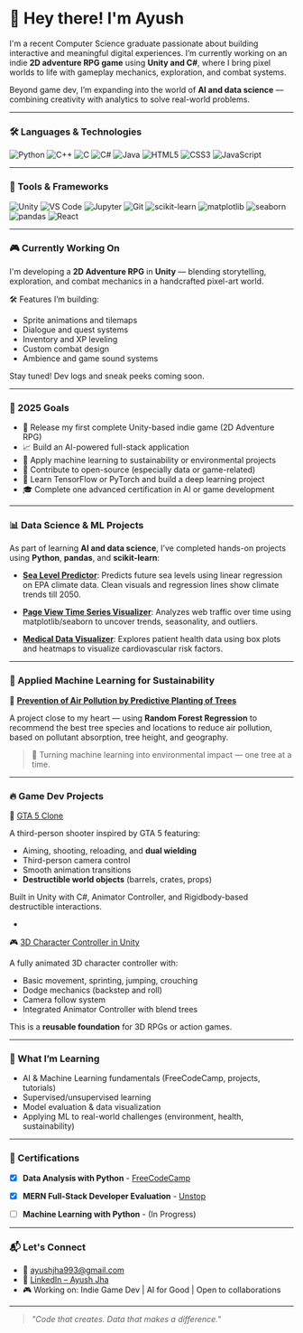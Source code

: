 # 👋 Hey there! I'm Ayush

I'm a recent Computer Science graduate passionate about building interactive and meaningful digital experiences. I’m currently working on an indie **2D adventure RPG game** using **Unity and C#**, where I bring pixel worlds to life with gameplay mechanics, exploration, and combat systems.

Beyond game dev, I’m expanding into the world of **AI and data science** — combining creativity with analytics to solve real-world problems.

---

### 🛠️ Languages & Technologies

![Python](https://img.shields.io/badge/-Python-3776AB?style=for-the-badge&logo=python&logoColor=white)
![C++](https://img.shields.io/badge/-C++-00599C?style=for-the-badge&logo=c%2b%2b&logoColor=white)
![C](https://img.shields.io/badge/-C-000000?style=for-the-badge&logo=c&logoColor=white)
![C#](https://img.shields.io/badge/-C%23-239120?style=for-the-badge&logo=c-sharp&logoColor=white)
![Java](https://img.shields.io/badge/-Java-007396?style=for-the-badge&logo=java&logoColor=white)
![HTML5](https://img.shields.io/badge/-HTML5-E34F26?style=for-the-badge&logo=html5&logoColor=white)
![CSS3](https://img.shields.io/badge/-CSS3-1572B6?style=for-the-badge&logo=css3&logoColor=white)
![JavaScript](https://img.shields.io/badge/-JavaScript-F7DF1E?style=for-the-badge&logo=javascript&logoColor=black)

---

### 🧰 Tools & Frameworks

![Unity](https://img.shields.io/badge/-Unity-000000?style=for-the-badge&logo=unity&logoColor=white)
![VS Code](https://img.shields.io/badge/-VS%20Code-007ACC?style=for-the-badge&logo=visual-studio-code&logoColor=white)
![Jupyter](https://img.shields.io/badge/-Jupyter-F37626?style=for-the-badge&logo=jupyter&logoColor=white)
![Git](https://img.shields.io/badge/-Git-F05032?style=for-the-badge&logo=git&logoColor=white)
![scikit-learn](https://img.shields.io/badge/-Scikit--Learn-F7931E?style=for-the-badge&logo=scikit-learn&logoColor=white)
![matplotlib](https://img.shields.io/badge/-Matplotlib-11557c?style=for-the-badge&logo=matplotlib&logoColor=white)
![seaborn](https://img.shields.io/badge/-Seaborn-4B8BBE?style=for-the-badge&logo=python&logoColor=white)
![pandas](https://img.shields.io/badge/-Pandas-150458?style=for-the-badge&logo=pandas&logoColor=white)
![React](https://img.shields.io/badge/-React.js-61DAFB?style=for-the-badge&logo=react&logoColor=black)


---


### 🎮 Currently Working On

I'm developing a **2D Adventure RPG** in **Unity** — blending storytelling, exploration, and combat mechanics in a handcrafted pixel-art world.

🛠️ Features I’m building:
- Sprite animations and tilemaps
- Dialogue and quest systems
- Inventory and XP leveling
- Custom combat design
- Ambience and game sound systems

Stay tuned! Dev logs and sneak peeks coming soon.

---

### 🎯 2025 Goals

- 🚀 Release my first complete Unity-based indie game (2D Adventure RPG)
- 📈 Build an AI-powered full-stack application
- 🌱 Apply machine learning to sustainability or environmental projects
- 🤝 Contribute to open-source (especially data or game-related)
- 🧠 Learn TensorFlow or PyTorch and build a deep learning project
- 🎓 Complete one advanced certification in AI or game development


---


### 📊 Data Science & ML Projects

As part of learning **AI and data science**, I’ve completed hands-on projects using **Python**, **pandas**, and **scikit-learn**:

-  [**Sea Level Predictor**](https://github.com/AyushJ30/Sea-Level-Predictor): Predicts future sea levels using linear regression on EPA climate data. Clean visuals and regression lines show climate trends till 2050.

-  [**Page View Time Series Visualizer**](https://github.com/AyushJ30/Page-View-Time-Series-Visualizer): Analyzes web traffic over time using matplotlib/seaborn to uncover trends, seasonality, and outliers.

-  [**Medical Data Visualizer**](https://github.com/AyushJ30/Medical-Data-Visualizer): Explores patient health data using box plots and heatmaps to visualize cardiovascular risk factors.

---

### 🌿 Applied Machine Learning for Sustainability

🧠 [**Prevention of Air Pollution by Predictive Planting of Trees**](https://github.com/AyushJ30/Prevention-of-Air-Polllution-by-Predictive-Planting-of-Trees)

A project close to my heart — using **Random Forest Regression** to recommend the best tree species and locations to reduce air pollution, based on pollutant absorption, tree height, and geography.

> 🌳 Turning machine learning into environmental impact — one tree at a time.

---

### 🔥 Game Dev Projects

🔫 [GTA 5 Clone](https://github.com/AyushJ30/GTA-5-Clone)

A third-person shooter inspired by GTA 5 featuring:
- Aiming, shooting, reloading, and **dual wielding**
- Third-person camera control
- Smooth animation transitions
- **Destructible world objects** (barrels, crates, props)

Built in Unity with C#, Animator Controller, and Rigidbody-based destructible interactions.

-

🎮 [3D Character Controller in Unity](https://github.com/AyushJ30/3D-Character-Controller-in-Unity)

A fully animated 3D character controller with:
- Basic movement, sprinting, jumping, crouching
- Dodge mechanics (backstep and roll)
- Camera follow system
- Integrated Animator Controller with blend trees

This is a **reusable foundation** for 3D RPGs or action games.

---

### 🤖 What I’m Learning

- AI & Machine Learning fundamentals (FreeCodeCamp, projects, tutorials)
- Supervised/unsupervised learning
- Model evaluation & data visualization
- Applying ML to real-world challenges (environment, health, sustainability)

---

### 📜 Certifications

- [x] **Data Analysis with Python** - [FreeCodeCamp](https://www.freecodecamp.org/certification/AyushJ30/data-analysis-with-python-v7)
- [x] **MERN Full-Stack Developer Evaluation** - [Unstop](https://unstop.com/certificate-preview/c3c12be5-cd1a-4c1c-980d-44c2b0f09ebd?utm_campaign=)
- [ ] **Machine Learning with Python** - (In Progress)


---


### 📬 Let's Connect

- 📧 ayushjha993@gmail.com  
- 🔗 [LinkedIn – Ayush Jha](www.linkedin.com/in/ayushj30)
- 🎮 Working on: Indie Game Dev | AI for Good | Open to collaborations

---

> _"Code that creates. Data that makes a difference."_  
